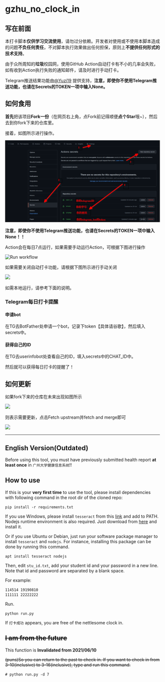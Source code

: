 # gzhu_no_clock_in

## 写在前面

本打卡脚本**仅供学习交流使用**，请勿过分依赖。开发者对使用或不使用本脚本造成的问题**不负任何责任**，不对脚本执行效果做出任何担保，原则上**不提供任何形式的技术支持**。

由于众所周知的**垃圾**校园网，使用GitHub Action自动打卡有不小的几率会失败，如有收到Action执行失败的通知邮件，请及时进行手动打卡。

Telegram推送结果功能由[@Yuzi19](https://github.com/Yuzi19) 提供支持，**注意，即使你不使用Telegram推送功能，也请在Secrets的TOKEN一项中输入None。**

## 如何食用

**首先**把该项目**Fork一份**（在网页右上角，点Fork前记得顺便**点个Star**哦~），然后去到你fork下来的仓库里。

接着，如图所示进行操作。

![Set secrets](./img/set_secrets.png)

**注意，即使你不使用Telegram推送功能，也请在Secrets的TOKEN一项中输入None！！**

Action会在每日7点运行，如果需要手动运行Action，可根据下图进行操作

![Run workflow](img/run_workflow.png)

如果需要关闭自动打卡功能，请根据下图所示进行手动关闭

![](./img/enable_or_disable_action.png)

如需本地运行，请参考下面的说明。

### Telegram每日打卡提醒

#### 申请bot

在TG去BotFather处申请一个bot，记录下token【具体请谷歌】，然后填入secrets中。

#### 获得自己的ID

在TG去userinfobot处查看自己的ID，填入secrets中的CHAT_ID中。

然后就可以获得每日打卡的提醒了！

## 如何更新

如果fork下来的仓库在未来出现如图所示

![](https://docs.github.com/assets/images/help/repository/fetch-upstream-drop-down.png)

则表示需要更新，点击Fetch upstream并fetch and merge即可

![](https://docs.github.com/assets/images/help/repository/fetch-and-merge-button.png)

---

## English Version(Outdated)

Before using this tool, you must have previously submitted health report **at least once** in `广州大学健康信息系统`!!

## How to use

If this is your **very first time** to use the tool, please install dependencies with following command in the root dir of the cloned repo:

``` shell
pip install -r requirements.txt
```

If you use Windows, please install `tesseract` from this [link](https://digi.bib.uni-mannheim.de/tesseract/) and add to PATH. Nodejs runtime environment is also required. Just download from [here](https://nodejs.org/) and install it.

Or if you use Ubuntu or Debian, just run your software package manager to install `tesseract` and `nodejs`. For instance, installing this package can be done by running this command.

```shell
apt install tesseract nodejs
```

Then, edit `stu_id.txt`, add your student id and your password in a new line. Note that id and password are separated by a blank space.

For example:

``` text
114514 19190810
111111 22222222
```

Run.

``` shell
python run.py
```

If `打卡成功` appears, you are free of the nettlesome clock in.

## ~~I am from the future~~

This function is **Invalidated from 2021/06/10**

~~(puns)So you can return to the past to check in. If you want to check in from 3-10(inclusive) to 3-16(inclusive), type and run this command.~~

``` shell
# python run.py -d 7
```
